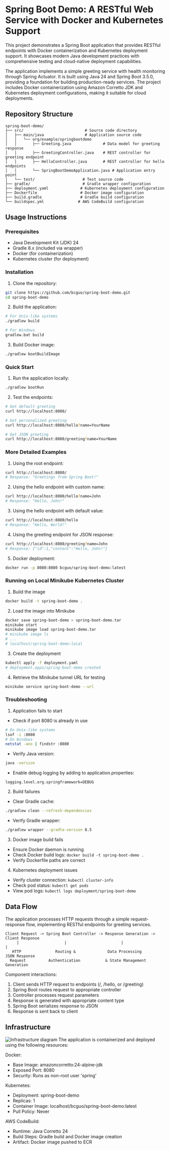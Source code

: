 # Spring Boot Demo: A RESTful Web Service with Docker and Kubernetes Support

This project demonstrates a Spring Boot application that provides RESTful endpoints with Docker containerization and Kubernetes deployment support. It showcases modern Java development practices with comprehensive testing and cloud-native deployment capabilities.

The application implements a simple greeting service with health monitoring through Spring Actuator. It is built using Java 24 and Spring Boot 3.5.0, providing a foundation for building production-ready services. The project includes Docker containerization using Amazon Corretto JDK and Kubernetes deployment configurations, making it suitable for cloud deployments.

## Repository Structure
```
spring-boot-demo/
├── src/                           # Source code directory
│   ├── main/java                  # Application source code
│   │   └── org/example/springbootdemo
│   │       ├── Greeting.java              # Data model for greeting response
│   │       ├── GreetingController.java    # REST controller for greeting endpoint
│   │       ├── HelloController.java       # REST controller for hello endpoints
│   │       └── SpringBootDemoApplication.java # Application entry point
│   └── test/                     # Test source code
├── gradle/                       # Gradle wrapper configuration
├── deployment.yaml              # Kubernetes deployment configuration
├── Dockerfile                   # Docker image configuration
├── build.gradle                 # Gradle build configuration
└── buildspec.yml               # AWS CodeBuild configuration
```

## Usage Instructions
### Prerequisites
- Java Development Kit (JDK) 24
- Gradle 8.x (included via wrapper)
- Docker (for containerization)
- Kubernetes cluster (for deployment)

### Installation

1. Clone the repository:
```bash
git clone https://github.com/bcguo/spring-boot-demo.git
cd spring-boot-demo
```

2. Build the application:
```bash
# For Unix-like systems
./gradlew build

# For Windows
gradlew.bat build
```

3. Build Docker image:
```bash
./gradlew bootBuildImage
```

### Quick Start
1. Run the application locally:
```bash
./gradlew bootRun
```

2. Test the endpoints:
```bash
# Get default greeting
curl http://localhost:8080/

# Get personalized greeting
curl http://localhost:8080/hello?name=YourName

# Get JSON greeting
curl http://localhost:8080/greeting?name=YourName
```

### More Detailed Examples
1. Using the root endpoint:
```bash
curl http://localhost:8080/
# Response: "Greetings from Spring Boot!"
```

2. Using the hello endpoint with custom name:
```bash
curl http://localhost:8080/hello?name=John
# Response: "Hello, John!"
```

3. Using the hello endpoint with default value:
```bash
curl http://localhost:8080/hello
# Response: "Hello, World!"
```

4. Using the greeting endpoint for JSON response:
```bash
curl http://localhost:8080/greeting?name=John
# Response: {"id":1,"content":"Hello, John!"}
```

5. Docker deployment:
```bash
docker run -p 8080:8080 bcguo/spring-boot-demo:latest
```

### Running on Local Minikube Kubernetes Cluster
1. Build the image
```bash
docker build -t spring-boot-demo .
```

2. Load the image into Minikube
```bash
docker save spring-boot-demo > spring-boot-demo.tar
minikube start
minikube image load spring-boot-demo.tar
# minikube image ls
# ...
# localhost/spring-boot-demo:local
```

3. Create the deployment
```bash
kubectl apply -f deployment.yaml
# deployment.apps/spring-boot-demo created
```

4. Retrieve the Minikube tunnel URL for testing
```bash
minikube service spring-boot-demo --url
```

### Troubleshooting

1. Application fails to start
- Check if port 8080 is already in use
```bash
# On Unix-like systems
lsof -i :8080
# On Windows
netstat -ano | findstr :8080
```
- Verify Java version:
```bash
java -version
```
- Enable debug logging by adding to application.properties:
```properties
logging.level.org.springframework=DEBUG
```

2. Build failures
- Clear Gradle cache:
```bash
./gradlew clean --refresh-dependencies
```
- Verify Gradle wrapper:
```bash
./gradlew wrapper --gradle-version 8.5
```

3. Docker image build fails
- Ensure Docker daemon is running
- Check Docker build logs: `docker build -t spring-boot-demo .`
- Verify Dockerfile paths are correct

4. Kubernetes deployment issues
- Verify cluster connection: `kubectl cluster-info`
- Check pod status: `kubectl get pods`
- View pod logs: `kubectl logs deployment/spring-boot-demo`

## Data Flow
The application processes HTTP requests through a simple request-response flow, implementing RESTful endpoints for greeting services.

```ascii
Client Request -> Spring Boot Controller -> Response Generation -> Client Response
     |                    |                        |                    |
   HTTP               Routing &              Data Processing        JSON Response
  Request          Authentication           & State Management        Generation
```

Component interactions:
1. Client sends HTTP request to endpoints (/, /hello, or /greeting)
2. Spring Boot routes request to appropriate controller
3. Controller processes request parameters
4. Response is generated with appropriate content type
5. Spring Boot serializes response to JSON
6. Response is sent back to client

## Infrastructure

![Infrastructure diagram](./docs/infra.svg)
The application is containerized and deployed using the following resources:

Docker:
- Base Image: amazoncorretto:24-alpine-jdk
- Exposed Port: 8080
- Security: Runs as non-root user 'spring'

Kubernetes:
- Deployment: spring-boot-demo
- Replicas: 1
- Container Image: localhost/bcguo/spring-boot-demo:latest
- Pull Policy: Never

AWS CodeBuild:
- Runtime: Java Corretto 24
- Build Steps: Gradle build and Docker image creation
- Artifact: Docker image pushed to ECR